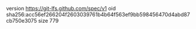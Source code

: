 version https://git-lfs.github.com/spec/v1
oid sha256:acc56ef266204f2603039761b4b64f563ef9bb598456470d4abd87cb750e3075
size 779
